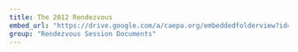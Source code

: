 ```yaml
---
title: The 2012 Rendezvous
embed_url: "https://drive.google.com/a/caepa.org/embeddedfolderview?id=1IEtriZ4wf1CV8GqZvxB5_qW1m-V1mH5i#grid"
group: "Rendezvous Session Documents"
---
```

